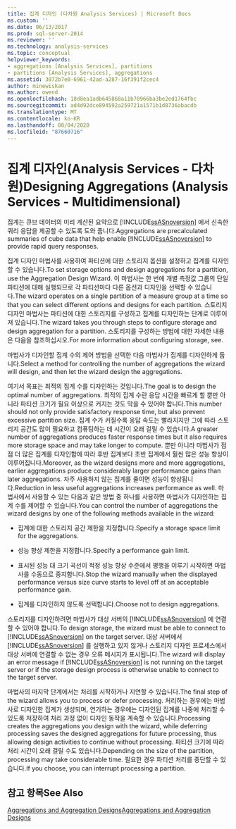```yaml
---
title: 집계 디자인 (다차원 Analysis Services) | Microsoft Docs
ms.custom: ''
ms.date: 06/13/2017
ms.prod: sql-server-2014
ms.reviewer: ''
ms.technology: analysis-services
ms.topic: conceptual
helpviewer_keywords:
- aggregations [Analysis Services], partitions
- partitions [Analysis Services], aggregations
ms.assetid: 3072b7e0-6961-42ad-a287-16f391f2cec4
author: minewiskan
ms.author: owend
ms.openlocfilehash: 18d8ea1adb645868a11b70966ba3be2ed1764fbc
ms.sourcegitcommit: ad4d92dce894592a259721a1571b1d8736abacdb
ms.translationtype: MT
ms.contentlocale: ko-KR
ms.lasthandoff: 08/04/2020
ms.locfileid: "87660716"
---
```

# <a name="designing-aggregations-analysis-services---multidimensional"></a><span data-ttu-id="574f9-102">집계 디자인(Analysis Services - 다차원)</span><span class="sxs-lookup"><span data-stu-id="574f9-102">Designing Aggregations (Analysis Services - Multidimensional)</span></span>
  <span data-ttu-id="574f9-103">집계는 큐브 데이터의 미리 계산된 요약으로 [!INCLUDE[ssASnoversion](../../includes/ssasnoversion-md.md)] 에서 신속한 쿼리 응답을 제공할 수 있도록 도와 줍니다.</span><span class="sxs-lookup"><span data-stu-id="574f9-103">Aggregations are precalculated summaries of cube data that help enable [!INCLUDE[ssASnoversion](../../includes/ssasnoversion-md.md)] to provide rapid query responses.</span></span>  
  
 <span data-ttu-id="574f9-104">집계 디자인 마법사를 사용하여 파티션에 대한 스토리지 옵션을 설정하고 집계를 디자인할 수 있습니다.</span><span class="sxs-lookup"><span data-stu-id="574f9-104">To set storage options and design aggregations for a partition, use the Aggregation Design Wizard.</span></span> <span data-ttu-id="574f9-105">이 마법사는 한 번에 개별 측정값 그룹의 단일 파티션에 대해 실행되므로 각 파티션마다 다른 옵션과 디자인을 선택할 수 있습니다.</span><span class="sxs-lookup"><span data-stu-id="574f9-105">The wizard operates on a single partition of a measure group at a time so that you can select different options and designs for each partition.</span></span> <span data-ttu-id="574f9-106">스토리지 디자인 마법사는 파티션에 대한 스토리지를 구성하고 집계를 디자인하는 단계로 이루어져 있습니다.</span><span class="sxs-lookup"><span data-stu-id="574f9-106">The wizard takes you through steps to configure storage and design aggregation for a partition.</span></span> <span data-ttu-id="574f9-107">스토리지를 구성하는 방법에 대한 자세한 내용은 다음을 참조하십시오.</span><span class="sxs-lookup"><span data-stu-id="574f9-107">For more information about configuring storage, see.</span></span>  
  
 <span data-ttu-id="574f9-108">마법사가 디자인할 집계 수의 제어 방법을 선택한 다음 마법사가 집계를 디자인하게 둡니다.</span><span class="sxs-lookup"><span data-stu-id="574f9-108">Select a method for controlling the number of aggregations the wizard will design, and then let the wizard design the aggregations.</span></span>  
  
 <span data-ttu-id="574f9-109">여기서 목표는 최적의 집계 수를 디자인하는 것입니다.</span><span class="sxs-lookup"><span data-stu-id="574f9-109">The goal is to design the optimal number of aggregations.</span></span> <span data-ttu-id="574f9-110">최적의 집계 수란 응답 시간을 빠르게 할 뿐만 아니라 파티션 크기가 필요 이상으로 커지는 것도 막을 수 있어야 합니다.</span><span class="sxs-lookup"><span data-stu-id="574f9-110">This number should not only provide satisfactory response time, but also prevent excessive partition size.</span></span> <span data-ttu-id="574f9-111">집계 수가 커질수록 응답 속도는 빨라지지만 그에 따라 스토리지 공간도 많이 필요하고 컴퓨팅하는 데 시간이 오래 걸릴 수 있습니다.</span><span class="sxs-lookup"><span data-stu-id="574f9-111">A greater number of aggregations produces faster response times but it also requires more storage space and may take longer to compute.</span></span> <span data-ttu-id="574f9-112">뿐만 아니라 마법사가 점점 더 많은 집계를 디자인함에 따라 후반 집계보다 초반 집계에서 훨씬 많은 성능 향상이 이루어집니다.</span><span class="sxs-lookup"><span data-stu-id="574f9-112">Moreover, as the wizard designs more and more aggregations, earlier aggregations produce considerably larger performance gains than later aggregations.</span></span> <span data-ttu-id="574f9-113">자주 사용하지 않는 집계를 줄이면 성능이 향상됩니다.</span><span class="sxs-lookup"><span data-stu-id="574f9-113">Reduction in less useful aggregations increases performance as well.</span></span> <span data-ttu-id="574f9-114">마법사에서 사용할 수 있는 다음과 같은 방법 중 하나를 사용하면 마법사가 디자인하는 집계 수를 제어할 수 있습니다.</span><span class="sxs-lookup"><span data-stu-id="574f9-114">You can control the number of aggregations the wizard designs by one of the following methods available in the wizard:</span></span>  
  
-   <span data-ttu-id="574f9-115">집계에 대한 스토리지 공간 제한을 지정합니다.</span><span class="sxs-lookup"><span data-stu-id="574f9-115">Specify a storage space limit for the aggregations.</span></span>  
  
-   <span data-ttu-id="574f9-116">성능 향상 제한을 지정합니다.</span><span class="sxs-lookup"><span data-stu-id="574f9-116">Specify a performance gain limit.</span></span>  
  
-   <span data-ttu-id="574f9-117">표시된 성능 대 크기 곡선이 적정 성능 향상 수준에서 평행을 이루기 시작하면 마법사를 수동으로 중지합니다.</span><span class="sxs-lookup"><span data-stu-id="574f9-117">Stop the wizard manually when the displayed performance versus size curve starts to level off at an acceptable performance gain.</span></span>  
  
-   <span data-ttu-id="574f9-118">집계를 디자인하지 않도록 선택합니다.</span><span class="sxs-lookup"><span data-stu-id="574f9-118">Choose not to design aggregations.</span></span>  
  
 <span data-ttu-id="574f9-119">스토리지를 디자인하려면 마법사가 대상 서버의 [!INCLUDE[ssASnoversion](../../includes/ssasnoversion-md.md)] 에 연결할 수 있어야 합니다.</span><span class="sxs-lookup"><span data-stu-id="574f9-119">To design storage, the wizard must be able to connect to [!INCLUDE[ssASnoversion](../../includes/ssasnoversion-md.md)] on the target server.</span></span> <span data-ttu-id="574f9-120">대상 서버에서 [!INCLUDE[ssASnoversion](../../includes/ssasnoversion-md.md)] 를 실행하고 있지 않거나 스토리지 디자인 프로세스에서 대상 서버에 연결할 수 없는 경우 오류 메시지가 표시됩니다.</span><span class="sxs-lookup"><span data-stu-id="574f9-120">The wizard will display an error message if [!INCLUDE[ssASnoversion](../../includes/ssasnoversion-md.md)] is not running on the target server or if the storage design process is otherwise unable to connect to the target server.</span></span>  
  
 <span data-ttu-id="574f9-121">마법사의 마지막 단계에서는 처리를 시작하거나 지연할 수 있습니다.</span><span class="sxs-lookup"><span data-stu-id="574f9-121">The final step of the wizard allows you to process or defer processing.</span></span> <span data-ttu-id="574f9-122">처리하는 경우에는 마법사로 디자인한 집계가 생성되며, 연기하는 경우에는 디자인된 집계를 나중에 처리할 수 있도록 저장하여 처리 과정 없이 디자인 동작을 계속할 수 있습니다.</span><span class="sxs-lookup"><span data-stu-id="574f9-122">Processing creates the aggregations you design with the wizard, while deferring processing saves the designed aggregations for future processing, thus allowing design activities to continue without processing.</span></span> <span data-ttu-id="574f9-123">파티션 크기에 따라 처리 시간이 오래 걸릴 수도 있습니다.</span><span class="sxs-lookup"><span data-stu-id="574f9-123">Depending on the size of the partition, processing may take considerable time.</span></span> <span data-ttu-id="574f9-124">필요한 경우 파티션 처리를 중단할 수 있습니다.</span><span class="sxs-lookup"><span data-stu-id="574f9-124">If you choose, you can interrupt processing a partition.</span></span>  
  
## <a name="see-also"></a><span data-ttu-id="574f9-125">참고 항목</span><span class="sxs-lookup"><span data-stu-id="574f9-125">See Also</span></span>  
 [<span data-ttu-id="574f9-126">Aggregations and Aggregation Designs</span><span class="sxs-lookup"><span data-stu-id="574f9-126">Aggregations and Aggregation Designs</span></span>](../multidimensional-models-olap-logical-cube-objects/aggregations-and-aggregation-designs.md)  
  
  
